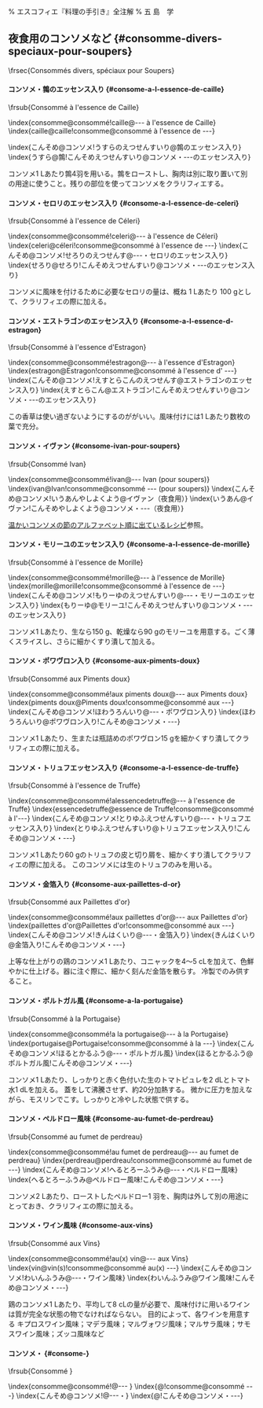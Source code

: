 % エスコフィエ『料理の手引き』全注解
% 五 島　学


## 夜食用のコンソメなど {#consomme-divers-speciaux-pour-soupers}

\frsec{Consommés divers, spéciaux pour Soupers}





#### コンソメ・鶉のエッセンス入り {#consome-a-l-essence-de-caille}

\frsub{Consommé à l'essence de Caille}

\index{consomme@consommé!caille@--- à l'essence de Caille}
\index{caille@caille!consomme@consommé à l'essence de ---}

\index{こんそめ@コンソメ!うすらのえつせんすいり@鶉のエッセンス入り}
\index{うすら@鶉!こんそめえつせんすいり@コンソメ・---のエッセンス入り}






コンソメ1 Lあたり鶉4羽を用いる。鶉をローストし、胸肉は別に取り置いて別
の用途に使うこと。残りの部位を使ってコンソメをクラリフィエする。








#### コンソメ・セロリのエッセンス入り {#consome-a-l-essence-de-celeri}

\frsub{Consommé à l'essence de Céleri}

\index{consomme@consommé!celeri@--- à l'essence de Céleri}
\index{celeri@céleri!consomme@consommé à l'essence de ---}
\index{こんそめ@コンソメ!せろりのえつせんす@---・セロリのエッセンス入り}
\index{せろり@せろり!こんそめえつせんすいり@コンソメ・---のエッセンス入り}

コンソメに風味を付けるために必要なセロリの量は、概ね 1 Lあたり 100 gとして、クラリフィエの際に加える。






#### コンソメ・エストラゴンのエッセンス入り {#consome-a-l-essence-d-estragon}

\frsub{Consommé à l'essence d'Estragon}

\index{consomme@consommé!estragon@--- à l'essence d'Estragon}
\index{estragon@Estragon!consomme@consommé à l'essence d' ---}
\index{こんそめ@コンソメ!えすとらこんのえつせんす@エストラゴンのエッセンス入り}
\index{えすとらこん@エストラゴン!こんそめえつせんすいり@コンソメ・---のエッセンス入り}


この香草は使い過ぎないようにするのががいい。風味付けには1 Lあたり数枚の葉で充分。







#### コンソメ・イヴァン {#consome-ivan-pour-soupers}

\frsub{Consommé Ivan}

\index{consomme@consommé!ivan@--- Ivan (pour soupers)}
\index{ivan@Ivan!consomme@consommé --- (pour soupers)}
\index{こんそめ@コンソメ!いうあんやしよくよう@イヴァン（夜食用）}
\index{いうあん@イヴァン!こんそめやしよくよう@コンソメ・---（夜食用）}


[温かいコンソメの節のアルファベット順に出ているレシピ](#consomme-ivan)参照。








#### コンソメ・モリーユのエッセンス入り {#consome-a-l-essence-de-morille}

\frsub{Consommé à l'essence de Morille}

\index{consomme@consommé!morille@--- à l'essence de Morille}
\index{morille@morille!consomme@consommé à l'essence de ---}
\index{こんそめ@コンソメ!もりーゆのえつせんすいり@---・モリーユのエッセンス入り}
\index{もりーゆ@モリーユ!こんそめえつせんすいり@コンソメ・---のエッセンス入り}


コンソメ1 Lあたり、生なら150 g、乾燥なら90 gのモリーユを用意する。ごく薄
くスライスし、さらに細かくすり潰して加える。






#### コンソメ・ポワヴロン入り {#consome-aux-piments-doux}

\frsub{Consommé aux Piments doux}

\index{consomme@consommé!aux piments doux@--- aux Piments doux}
\index{piments doux@Piments doux!consomme@consommé aux ---}
\index{こんそめ@コンソメ!ほわうろんいり@---・ポワヴロン入り}
\index{ほわうろんいり@ポワヴロン入り!こんそめ@コンソメ・---}


コンソメ1 Lあたり、生または瓶詰めのポワヴロン15 gを細かくすり潰してクラリフィエの際に加える。






#### コンソメ・トリュフエッセンス入り {#consome-a-l-essence-de-truffe}

\frsub{Consommé à l'essence de Truffe}

\index{consomme@consommé!alessencedetruffe@--- à l'essence de Truffe}
\index{essencedetruffe@essence de Truffe!consomme@consommé à l'---}
\index{こんそめ@コンソメ!とりゆふえつせんすいり@---・トリュフエッセンス入り}
\index{とりゆふえつせんすいり@トリュフエッセンス入り!こんそめ@コンソメ・---}

コンソメ1 Lあたり60 gのトリュフの皮と切り屑を、細かくすり潰してクラリフィエの際に加える。
このコンソメには生のトリュフのみを用いる。




#### コンソメ・金箔入り {#consome-aux-paillettes-d-or}

\frsub{Consommé aux Paillettes d'or}

\index{consomme@consommé!aux paillettes d'or@--- aux Paillettes d'or}
\index{paillettes d'or@Paillettes d'or!consomme@consommé aux ---}
\index{こんそめ@コンソメ!きんはくいり@---・金箔入り}
\index{きんはくいり@金箔入り!こんそめ@コンソメ・---}


上等な仕上がりの鶏のコンソメ1 Lあたり、コニャックを4〜5 cLを加えて、色鮮やかに仕上げる。器に注ぐ際に、細かく刻んだ金箔を散らす。
冷製でのみ供すること。







#### コンソメ・ポルトガル風 {#consome-a-la-portugaise}

\frsub{Consommé à la Portugaise}

\index{consomme@consommé!a la portugaise@--- à la Portugaise}
\index{portugaise@Portugaise!consomme@consommé à la ---}
\index{こんそめ@コンソメ!ほるとかるふう@---・ポルトガル風}
\index{ほるとかるふう@ポルトガル風!こんそめ@コンソメ・---}




コンソメ1 Lあたり、しっかりと赤く色付いた生のトマトピュレを2 dLとトマト水1 dLを加える。
蓋をして沸騰させず、約20分加熱する。
微かに圧力を加えながら、モスリンでこす。しっかりと冷やした状態で供する。









#### コンソメ・ペルドロー風味 {#consome-au-fumet-de-perdreau}

\frsub{Consommé au fumet de perdreau}

\index{consomme@consommé!au fumet de perdreau@--- au fumet de perdreau}
\index{perdreau@perdreau!consomme@consommé au fumet de ---}
\index{こんそめ@コンソメ!へるとろーふうみ@---・ペルドロー風味}
\index{へるとろーふうみ@ペルドロー風味!こんそめ@コンソメ・---}



コンソメ2 Lあたり、ローストしたペルドロー1 羽を、胸肉は外して別の用途にとっておき、クラリフィエの際に加える。






#### コンソメ・ワイン風味 {#consome-aux-vins}

\frsub{Consommé aux Vins}

\index{consomme@consommé!au(x) vin@--- aux Vins}
\index{vin@vin(s)!consomme@consommé au(x) ---}
\index{こんそめ@コンソメ!わいんふうみ@---・ワイン風味}
\index{わいんふうみ@ワイン風味!こんそめ@コンソメ・---}



鶏のコンソメ1 Lあたり、平均して8 cLの量が必要で、風味付けに用いるワインは質が完全な状態の物でなければならない。
目的によって、各ワインを用意する
キプロスワイン風味；マデラ風味；マルヴォワジ風味；マルサラ風味；サモスワイン風味；ズッコ風味など



#### コンソメ・ {#consome-}

\frsub{Consommé }

\index{consomme@consommé!@--- }
\index{@!consomme@consommé ---}
\index{こんそめ@コンソメ!@---・}
\index{@!こんそめ@コンソメ・---}









